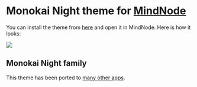 # Monokai Night theme for [MindNode](https://mindnode.com)

You can install the theme from [here](https://cdn.jsdelivr.net/gh/nikitavoloboev/my-mac-os@master/mindnode/Monokai%20Night.mindnodetheme) and open it in MindNode. Here is how it looks:

![](https://i.imgur.com/Y7rqrKt.png)

## Monokai Night family

This theme has been ported to [many other apps](https://wiki.nikitavoloboev.xyz/design/monokai-night-themes).
